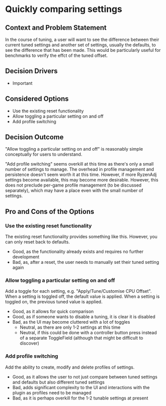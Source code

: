 # Quickly comparing settings

## Context and Problem Statement

In the course of tuning, a user will want to see the difference between their current tuned settings and another set of settings, usually the defaults, to see the difference that has been made.
This would be particularly useful for benchmarks to verify the effct of the tuned offset.

## Decision Drivers

- Important

## Considered Options

- Use the existing reset functionality
- Allow toggling a particular setting on and off
- Add profile switching

## Decision Outcome

"Allow toggling a particular setting on and off" is reasonably simple conceptually for users to understand.

"Add profile switching" seems overkill at this time as there's only a small number of settings to manage.
The overhead in profile management and persistence doesn't seem worth it at this time.
However, if more RyzenAdj settings become available, this may become more desirable.
However, this does not preclude per-game profile management (to be discussed separately), which may have a place even with the small number of settings.

## Pro and Cons of the Options

### Use the existing reset functionality

The existing reset functionality provides something like this.
However, you can only reset back to defaults.

- Good, as the functionality already exists and requires no further development
- Bad, as, after a reset, the user needs to manually set their tuned setting again

### Allow toggling a particular setting on and off

Add a toggle for each setting, e.g. "Apply/Tune/Customise CPU Offset".
When a setting is toggled off, the default value is applied.
When a setting is toggled on, the previous tuned value is applied.

- Good, as it allows for quick comparison
- Good, as if someone wants to disable a tuning, it is clear it is disabled
- Bad, as the UI may become cluttered with a lot of toggles
    - Neutral, as there are only 1-2 settings at this time
    - Neutral, if this could be done with a controller button press instead of a separate ToggleField (although that might be difficult to discover)

### Add profile switching

Add the ability to create, modify and delete profiles of settings.

- Good, as it allows the user to not just compare between tuned settings and defaults but also different tuned settings
- Bad, adds significant complexity to the UI and interactions with the plugin as profiles need to be managed
- Bad, as it is perhaps overkill for the 1-2 tunable settings at present
